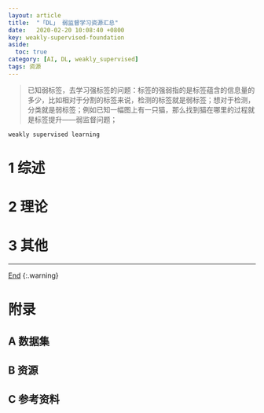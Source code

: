 ```yaml
---
layout: article
title:  "「DL」 弱监督学习资源汇总"
date:   2020-02-20 10:08:40 +0800
key: weakly-supervised-foundation
aside:
  toc: true
category: [AI, DL, weakly_supervised]
tags: 资源
---
```

<span id='head'></span>
>已知弱标签，去学习强标签的问题：标签的强弱指的是标签蕴含的信息量的多少，比如相对于分割的标签来说，检测的标签就是弱标签；想对于检测，分类就是弱标签；例如已知一幅图上有一只猫，那么找到猫在哪里的过程就是标签提升——弱监督问题；      

`weakly supervised learning`    

<!--more-->

# 1 综述

# 2 理论

# 3 其他

-------------------  
[End](#head)
{:.warning}  

# 附录
## A 数据集

## B 资源

## C 参考资料

